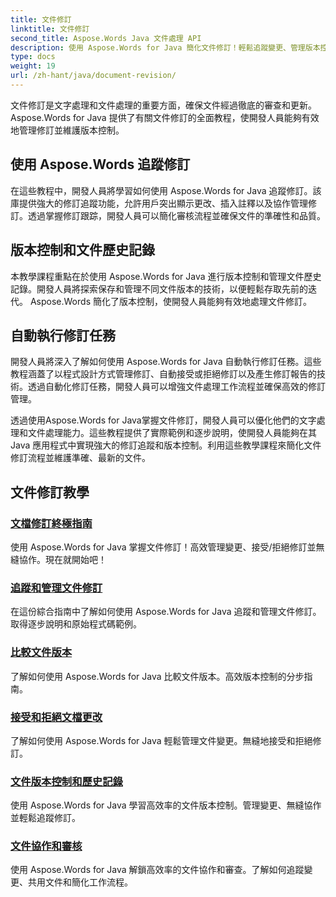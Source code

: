 ```yaml
---
title: 文件修訂
linktitle: 文件修訂
second_title: Aspose.Words Java 文件處理 API
description: 使用 Aspose.Words for Java 簡化文件修訂！輕鬆追蹤變更、管理版本控制並自動執行修訂任務。
type: docs
weight: 19
url: /zh-hant/java/document-revision/
---
```


文件修訂是文字處理和文件處理的重要方面，確保文件經過徹底的審查和更新。 Aspose.Words for Java 提供了有關文件修訂的全面教程，使開發人員能夠有效地管理修訂並維護版本控制。

## 使用 Aspose.Words 追蹤修訂

在這些教程中，開發人員將學習如何使用 Aspose.Words for Java 追蹤修訂。該庫提供強大的修訂追蹤功能，允許用戶突出顯示更改、插入註釋以及協作管理修訂。透過掌握修訂跟踪，開發人員可以簡化審核流程並確保文件的準確性和品質。

## 版本控制和文件歷史記錄

本教學課程重點在於使用 Aspose.Words for Java 進行版本控制和管理文件歷史記錄。開發人員將探索保存和管理不同文件版本的技術，以便輕鬆存取先前的迭代。 Aspose.Words 簡化了版本控制，使開發人員能夠有效地處理文件修訂。

## 自動執行修訂任務

開發人員將深入了解如何使用 Aspose.Words for Java 自動執行修訂任務。這些教程涵蓋了以程式設計方式管理修訂、自動接受或拒絕修訂以及產生修訂報告的技術。透過自動化修訂任務，開發人員可以增強文件處理工作流程並確保高效的修訂管理。

透過使用Aspose.Words for Java掌握文件修訂，開發人員可以優化他們的文字處理和文件處理能力。這些教程提供了實際範例和逐步說明，使開發人員能夠在其 Java 應用程式中實現強大的修訂追蹤和版本控制。利用這些教學課程來簡化文件修訂流程並維護準確、最新的文件。

## 文件修訂教學
### [文檔修訂終極指南](./guide-document-revision/)
使用 Aspose.Words for Java 掌握文件修訂！高效管理變更、接受/拒絕修訂並無縫協作。現在就開始吧！
### [追蹤和管理文件修訂](./tracking-managing-document-revisions/)
在這份綜合指南中了解如何使用 Aspose.Words for Java 追蹤和管理文件修訂。取得逐步說明和原始程式碼範例。
### [比較文件版本](./comparing-document-versions/)
了解如何使用 Aspose.Words for Java 比較文件版本。高效版本控制的分步指南。
### [接受和拒絕文檔更改](./accepting-rejecting-document-changes/)
了解如何使用 Aspose.Words for Java 輕鬆管理文件變更。無縫地接受和拒絕修訂。
### [文件版本控制和歷史記錄](./document-version-control-history/)
使用 Aspose.Words for Java 學習高效率的文件版本控制。管理變更、無縫協作並輕鬆追蹤修訂。
### [文件協作和審核](./document-collaboration-review/)
使用 Aspose.Words for Java 解鎖高效率的文件協作和審查。了解如何追蹤變更、共用文件和簡化工作流程。